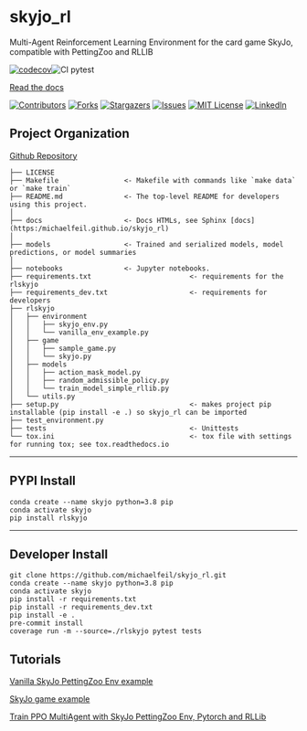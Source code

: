 skyjo_rl
==============================

Multi-Agent Reinforcement Learning Environment for the card game SkyJo, compatible with PettingZoo and RLLIB

[![codecov](https://codecov.io/gh/michaelfeil/skyjo_rl/branch/master/graph/badge.svg?token=56TSLUCER8)](https://codecov.io/gh/michaelfeil/skyjo_rl)![CI pytest](https://github.com/michaelfeil/skyjo_rl/actions/workflows/test_release.yml/badge.svg)

[Read the docs](https://michaelfeil.github.io/skyjo_rl/)

<!-- PROJECT SHIELDS -->
[![Contributors][contributors-shield]][contributors-url]
[![Forks][forks-shield]][forks-url]
[![Stargazers][stars-shield]][stars-url]
[![Issues][issues-shield]][issues-url]
[![MIT License][license-shield]][license-url]
[![LinkedIn][linkedin-shield]][linkedin-url]

Project Organization
------------
[Github Repository](https://github.com/michaelfeil/skyjo_rl)

    ├── LICENSE
    ├── Makefile                <- Makefile with commands like `make data` or `make train`
    ├── README.md               <- The top-level README for developers using this project.
    │
    ├── docs                    <- Docs HTMLs, see Sphinx [docs](https:/michaelfeil.github.io/skyjo_rl)
    │
    ├── models                  <- Trained and serialized models, model predictions, or model summaries
    │
    ├── notebooks               <- Jupyter notebooks. 
    ├── requirements.txt                        <- requirements for the rlskyjo
    ├── requirements_dev.txt                    <- requirements for developers
    ├── rlskyjo                                    
    │   ├── environment
    │   │   ├── skyjo_env.py
    │   │   └── vanilla_env_example.py
    │   ├── game
    │   │   ├── sample_game.py
    │   │   └── skyjo.py
    │   ├── models
    │   │   ├── action_mask_model.py
    │   │   ├── random_admissible_policy.py
    │   │   └── train_model_simple_rllib.py
    │   └── utils.py
    ├── setup.py                                <- makes project pip installable (pip install -e .) so skyjo_rl can be imported
    ├── test_environment.py
    ├── tests                                   <- Unittests
    └── tox.ini                                 <- tox file with settings for running tox; see tox.readthedocs.io

--------
## PYPI Install
```
conda create --name skyjo python=3.8 pip
conda activate skyjo
pip install rlskyjo
```
--------
## Developer Install
```
git clone https://github.com/michaelfeil/skyjo_rl.git
conda create --name skyjo python=3.8 pip
conda activate skyjo
pip install -r requirements.txt
pip install -r requirements_dev.txt
pip install -e .
pre-commit install
coverage run -m --source=./rlskyjo pytest tests
```

## Tutorials
[Vanilla SkyJo PettingZoo Env example](https://github.com/michaelfeil/skyjo_rl/blob/master/rlskyjo/environment/vanilla_env_example.py)

[SkyJo game example](https://github.com/michaelfeil/skyjo_rl/blob/master/rlskyjo/game/sample_game.py)

[Train PPO MultiAgent with SkyJo PettingZoo Env, Pytorch and RLLib](https://github.com/michaelfeil/skyjo_rl/blob/master/rlskyjo/models/train_model_simple_rllib.py)

<!-- MARKDOWN LINKS & IMAGES -->
<!-- https://www.markdownguide.org/basic-syntax/#reference-style-links -->
[contributors-shield]: https://img.shields.io/github/contributors/michaelfeil/skyjo_rl.svg?style=for-the-badge
[contributors-url]: https://github.com/michaelfeil/skyjo_rl/graphs/contributors
[forks-shield]: https://img.shields.io/github/forks/michaelfeil/skyjo_rl.svg?style=for-the-badge
[forks-url]: https://github.com/michaelfeil/skyjo_rl/network/members
[stars-shield]: https://img.shields.io/github/stars/michaelfeil/skyjo_rl.svg?style=for-the-badge
[stars-url]: https://github.com/michaelfeil/skyjo_rl/stargazers
[issues-shield]: https://img.shields.io/github/issues/michaelfeil/skyjo_rl.svg?style=for-the-badge
[issues-url]: https://github.com/michaelfeil/skyjo_rl/issues
[license-shield]: https://img.shields.io/github/license/michaelfeil/skyjo_rl.svg?style=for-the-badge
[license-url]: https://github.com/michaelfeil/skyjo_rl/blob/master/LICENSE.txt
[linkedin-shield]: https://img.shields.io/badge/-LinkedIn-black.svg?style=for-the-badge&logo=linkedin&colorB=555
[linkedin-url]: https://linkedin.com/in/michael-feil

